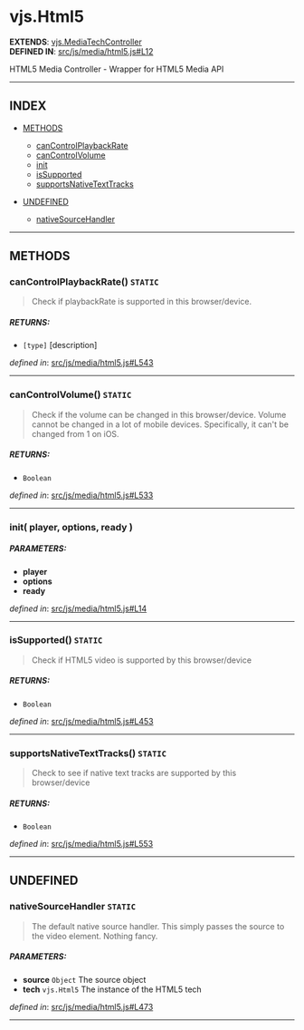 <!-- GENERATED FROM SOURCE -->

# vjs.Html5

__EXTENDS__: [vjs.MediaTechController](vjs.MediaTechController.md)  
__DEFINED IN__: [src/js/media/html5.js#L12](https://github.com/videojs/video.js/blob/master/src/js/media/html5.js#L12)  

HTML5 Media Controller - Wrapper for HTML5 Media API

---

## INDEX

- [METHODS](#methods)
  - [canControlPlaybackRate](#cancontrolplaybackrate-static)
  - [canControlVolume](#cancontrolvolume-static)
  - [init](#init-player-options-ready-)
  - [isSupported](#issupported-static)
  - [supportsNativeTextTracks](#supportsnativetexttracks-static)

- [UNDEFINED](#undefined)
  - [nativeSourceHandler](#nativesourcehandler-static)

---

## METHODS

### canControlPlaybackRate() `STATIC`
> Check if playbackRate is supported in this browser/device.

##### RETURNS: 
* `[type]` [description]

_defined in_: [src/js/media/html5.js#L543](https://github.com/videojs/video.js/blob/master/src/js/media/html5.js#L543)

---

### canControlVolume() `STATIC`
> Check if the volume can be changed in this browser/device.
> Volume cannot be changed in a lot of mobile devices.
> Specifically, it can't be changed from 1 on iOS.

##### RETURNS: 
* `Boolean` 

_defined in_: [src/js/media/html5.js#L533](https://github.com/videojs/video.js/blob/master/src/js/media/html5.js#L533)

---

### init( player, options, ready )

##### PARAMETERS: 
* __player__ 
* __options__ 
* __ready__ 

_defined in_: [src/js/media/html5.js#L14](https://github.com/videojs/video.js/blob/master/src/js/media/html5.js#L14)

---

### isSupported() `STATIC`
> Check if HTML5 video is supported by this browser/device

##### RETURNS: 
* `Boolean` 

_defined in_: [src/js/media/html5.js#L453](https://github.com/videojs/video.js/blob/master/src/js/media/html5.js#L453)

---

### supportsNativeTextTracks() `STATIC`
> Check to see if native text tracks are supported by this browser/device

##### RETURNS: 
* `Boolean` 

_defined in_: [src/js/media/html5.js#L553](https://github.com/videojs/video.js/blob/master/src/js/media/html5.js#L553)

---

## UNDEFINED

### nativeSourceHandler `STATIC`
> The default native source handler.
> This simply passes the source to the video element. Nothing fancy.

##### PARAMETERS: 
* __source__ `Object` The source object
* __tech__ `vjs.Html5` The instance of the HTML5 tech

_defined in_: [src/js/media/html5.js#L473](https://github.com/videojs/video.js/blob/master/src/js/media/html5.js#L473)

---

